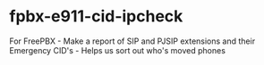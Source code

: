 # fpbx-e911-cid-ipcheck
For FreePBX - Make a report of SIP and PJSIP extensions and their Emergency CID's - Helps us sort out who's moved phones
